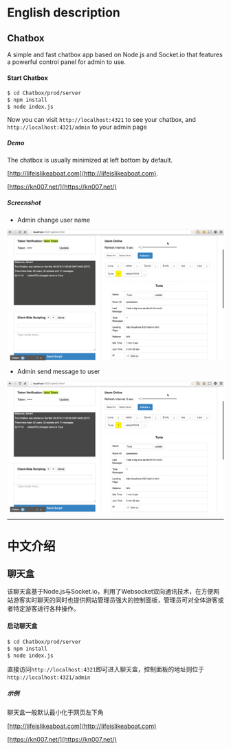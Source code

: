 # English description

## Chatbox

A simple and fast chatbox app based on Node.js and Socket.io that features a powerful control panel for admin to use.


#### Start Chatbox

```
$ cd Chatbox/prod/server
$ npm install
$ node index.js
```


Now you can visit `http://localhost:4321` to see your chatbox, and `http://localhost:4321/admin` to your admin page


##### Demo

The chatbox is usually minimized at left bottom by default.

[http://lifeislikeaboat.com](http://lifeislikeaboat.com). 

[https://kn007.net/](https://kn007.net/)



##### Screenshot

* Admin change user name

![screenshot](/screenshots/adminChangeName.gif?raw=true "Screenshot")

* Admin send message to user

![screenshot](/screenshots/adminMsg.gif?raw=true "Screenshot")


-----------------------------------------------------------
# 中文介绍



## 聊天盒

该聊天盒基于Node.js与Socket.io，利用了Websocket双向通讯技术，在方便网站游客实时聊天的同时也提供网站管理员强大的控制面板，管理员可对全体游客或者特定游客进行各种操作。


#### 启动聊天盒

```
$ cd Chatbox/prod/server
$ npm install
$ node index.js
```

直接访问`http://localhost:4321`即可进入聊天盒，控制面板的地址则位于`http://localhost:4321/admin`

##### 示例

聊天盒一般默认最小化于网页左下角

[http://lifeislikeaboat.com](http://lifeislikeaboat.com) 

[https://kn007.net/](https://kn007.net/)
